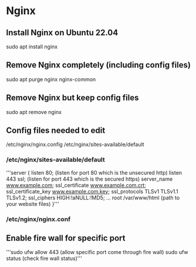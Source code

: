 # Nginx
## Install Nginx on Ubuntu 22.04
sudo apt install nginx

## Remove Nginx completely (including config files)
sudo apt purge nginx nginx-common

## Remove Nginx but keep config files
sudo apt remove nginx

## Config files needed to edit
/etc/nginx/nginx.config
/etc/nginx/sites-available/default

### /etc/nginx/sites-available/default
'''server {
    listen              80; (listen for port 80 which is the unsecured http)
    listen              443 ssl; (listen for port 443 which is the secured https)
    server_name         www.example.com;
    ssl_certificate     www.example.com.crt;
    ssl_certificate_key www.example.com.key;
    ssl_protocols       TLSv1 TLSv1.1 TLSv1.2;
    ssl_ciphers         HIGH:!aNULL:!MD5;
    ...
    root /var/www/html (path to your website files)
}'''

### /etc/nginx/nginx.conf


## Enable fire wall for specific port
'''sudo ufw allow 443 (allow specific port come through fire wall)
sudo ufw status (check fire wall status)'''
